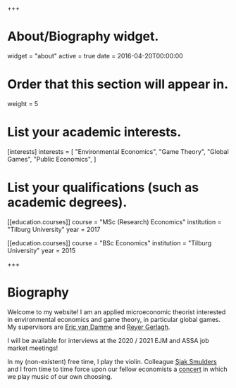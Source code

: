 +++
# About/Biography widget.
widget = "about"
active = true
date = 2016-04-20T00:00:00

# Order that this section will appear in.
weight = 5

# List your academic interests.
[interests]
  interests = [
    "Environmental Economics",
    "Game Theory",
    "Global Games",
    "Public Economics",
  ]

# List your qualifications (such as academic degrees).
  
[[education.courses]]
  course = "MSc (Research) Economics"
  institution = "Tilburg University"
  year = 2017

[[education.courses]]
  course = "BSc Economics"
  institution = "Tilburg University"
  year = 2015
 
+++

# Biography

Welcome to my website! I am an applied microeconomic theorist interested in environmental economics and game theory, in particular global games. My supervisors are [Eric van Damme](https://research.tilburguniversity.edu/en/persons/eric-van-damme) and [Reyer Gerlagh](http://www.gerlagh.nl/).

I will be available for interviews at the 2020 / 2021 EJM and ASSA job market meetings! 

In my (non-existent) free time, I play the violin. Colleague [Sjak Smulders](https://research.tilburguniversity.edu/en/persons/sjak-smulders) and I from time to time force upon our fellow economists a [concert](https://twitter.com/TiUEconomics/status/1111204863382380544) in which we play music of our own choosing.
